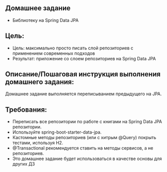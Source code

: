 ## Домашнее задание
- Библиотеку на Spring Data JPA

## Цель:
- Цель: максимально просто писать слой репозиториев с применением современных подходов
- Результат: приложение со слоем репозиториев на Spring Data JPA


## Описание/Пошаговая инструкция выполнения домашнего задания:
Домашнее задание выполняется переписыванием предыдущего на JPA.
## Требования:

- Переписать все репозитории по работе с книгами на Spring Data JPA репозитории.
- Используйте spring-boot-starter-data-jpa.
- Кастомные методы репозиториев (или с хитрым @Query) покрыть тестами, используя H2.
- @Transactional рекомендуется ставить на методы сервисов, а не репозиториев.
- Это домашнее задание будет использоваться в качестве основы для других ДЗ

